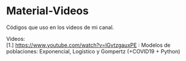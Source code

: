 # Material-Videos

Códigos que uso en los videos de mi canal.

Videos:\
[1.] https://www.youtube.com/watch?v=lGvtzgauxPE : Modelos de poblaciones: Exponencial, Logístico y Gompertz (+COVID19 + Python)
